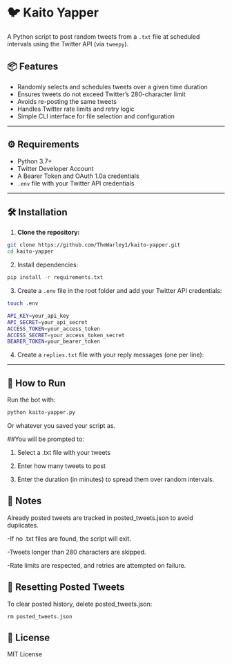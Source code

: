 # 🐦 Kaito Yapper

A Python script to post random tweets from a `.txt` file at scheduled intervals using the Twitter API (via `tweepy`).

## 📦 Features

- Randomly selects and schedules tweets over a given time duration
- Ensures tweets do not exceed Twitter’s 280-character limit
- Avoids re-posting the same tweets
- Handles Twitter rate limits and retry logic
- Simple CLI interface for file selection and configuration

---

## ⚙️ Requirements

- Python 3.7+
- Twitter Developer Account
- A Bearer Token and OAuth 1.0a credentials
- `.env` file with your Twitter API credentials

---

## 🛠 Installation

1. **Clone the repository:**

```bash
git clone https://github.com/TheWarley1/kaito-yapper.git
cd kaito-yapper
```

2. Install dependencies:

```bash
pip install -r requirements.txt
```


3. Create a `.env` file in the root folder and add your Twitter API credentials:

```bash
touch .env
```
```bash
API_KEY=your_api_key
API_SECRET=your_api_secret
ACCESS_TOKEN=your_access_token
ACCESS_SECRET=your_access_token_secret
BEARER_TOKEN=your_bearer_token
```

4. Create a `replies.txt` file with your reply messages (one per line):


---

## 🧪 How to Run

Run the bot with:

```bash
python kaito-yapper.py
```
Or whatever you saved your script as.


##You will be prompted to:

1. Select a .txt file with your tweets

2. Enter how many tweets to post

3. Enter the duration (in minutes) to spread them over random intervals.



## 🧠 Notes
Already posted tweets are tracked in posted_tweets.json to avoid duplicates.

-If no .txt files are found, the script will exit.

-Tweets longer than 280 characters are skipped.

-Rate limits are respected, and retries are attempted on failure.



## 🧼 Resetting Posted Tweets
To clear posted history, delete posted_tweets.json:
```
rm posted_tweets.json
```

## 🧾 License
MIT License


